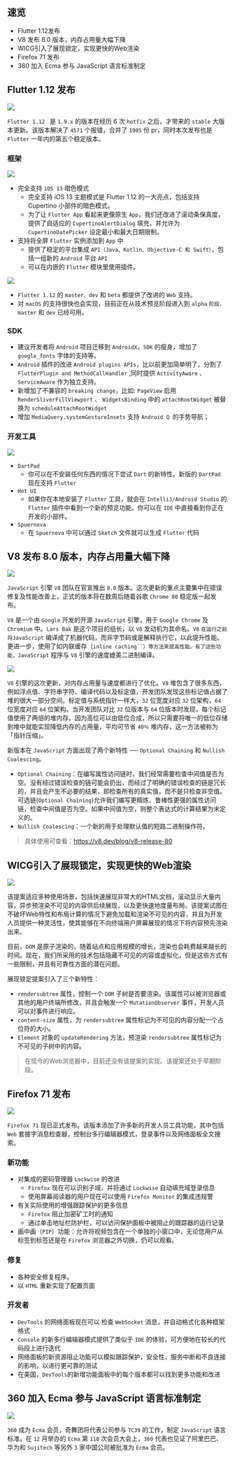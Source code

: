 

## 速览

- Flutter 1.12发布
- V8 发布 8.0 版本，内存占用量大幅下降
- WICG引入了展现锁定，实现更快的Web渲染
- Firefox 71 发布
- 360 加入 Ecma 参与 JavaScript 语言标准制定

## Flutter 1.12 发布

![](https://lsqimg-1257917459.cos.ap-beijing.myqcloud.com/20191218222340.png)

`Flutter 1.12 ` 是 `1.9.x` 的版本在经历 6 次 `hotfix` 之后，才带来的 `stable` 大版本更新。该版本解决了 `4571` 个报错，合并了 `1905` 份 pr，同时本次发布也是 `Flutter` 一年内的第五个稳定版本。

### 框架

![](https://lsqimg-1257917459.cos.ap-beijing.myqcloud.com/20200101193559.png)

- 完全支持 `iOS 13` 暗色模式
  - 完全支持 iOS 13 主题模式是 Flutter 1.12 的一大亮点，包括支持 Cupertino 小部件的暗色模式。
  - 为了让 `Flutter App` 看起来更像原生 `App`，我们还改进了滚动条保真度，提供了自适应的 `CupertinoAlertDialog` 填充，并允许为 `CupertinoDatePicker` 设定最小和最大日期限制。
- 支持将全屏 `Flutter` 实例添加到 `App` 中
  - 提供了稳定的平台集成 `API（Java、Kotlin、Objective-C 和 Swift）`，包括一组新的 `Android` 平台 `API`
  - 可以在内嵌的 `Flutter` 模块里使用插件。

![](https://lsqimg-1257917459.cos.ap-beijing.myqcloud.com/20200101193939.png)

- `Flutter 1.12` 的 `master、dev` 和 `beta` 都提供了改进的 `Web` 支持。
- 对 `macOS` 的支持很快也会实现，目前正在从技术预览阶段进入到 `alpha` `阶段，master` 和 `dev` 已经可用。

### SDK 

- 建议开发者将 `Android` 项目迁移到 `AndroidX`，`SDK` 的瘦身，增加了 `google_fonts` 字体的支持等。
- `Android` 插件的改进 `Android plugins APIs`，比以前更加简单明了，分割了 `FlutterPlugin and MethodCallHandler` ,同时提供 `ActivityAware` 、 `ServiceAware` 作为独立支持。
- 新增加了不兼容的 `breaking change`，比如: `PageView` 启用  `RenderSliverFillViewport` 、 `WidgetsBinding` 中的 `attachRootWidget` 被替换为 `scheduleAttachRootWidget`
- 增加 `MediaQuery.systemGestureInsets` 支持 `Android Q `的手势导航；

### 开发工具

![](https://lsqimg-1257917459.cos.ap-beijing.myqcloud.com/20200101194049.png)

- `DartPad`
  - 你可以在不安装任何东西的情况下尝试 `Dart` 的新特性。新版的 `DartPad` 现在支持 `Flutter`
- `Hot UI`
  - 如果你在本地安装了 `Flutter` 工具，就会在 `IntelliJ/Android Studio` 的 `Flutter` 插件中看到一个新的预览功能。你可以在 `IDE` 中直接看到你正在开发的小部件。
- `Spuernova`
  - 在 `Spuernova` 中可以通过 `Sketch` 文件就可以生成 `Flutter` 代码

## V8 发布 8.0 版本，内存占用量大幅下降

![](https://lsqimg-1257917459.cos.ap-beijing.myqcloud.com/20200101192648.png)

`JavaScript` 引擎 `V8` 团队在官宣推出 `8.0` 版本。这次更新的重点主要集中在错误修复及性能改善上，正式的版本将在数周后随着谷歌 `Chrome 80` 稳定版一起发布。

`V8` 是一个由 `Google` 开发的开源 `JavaScript` 引擎，用于 `Google Chrome` 及 `Chromium` 中。`Lars Bak` 是这个项目的组长，以 `V8` 发动机为其命名。`V8` `在运行之前将JavaScript` 编译成了机器代码，而非字节码或是解释执行它，以此提升性能。更进一步，使用了如内联缓存（`inline caching``）等方法来提高性能。有了这些功能，JavaScript` 程序与 `V8` 引擎的速度媲美二进制编译。

![](https://lsqimg-1257917459.cos.ap-beijing.myqcloud.com/20200101191932.png)


`V8` 引擎的这次更新，对内存占用量与速度都进行了优化。`V8` 堆包含了很多东西，例如浮点值、字符串字符、编译代码以及标定值，开发团队发现这些标记值占据了堆的很大一部分空间。标定值与系统指针一样大，`32` 位宽度对应 `32` 位架构，`64` 位宽度对应 `64` 位架构。当开发团队对比 `32` 位版本与 `64` 位版本时发现，每个标记值使用了两倍的堆内存。因为高位可以由低位合成，所以只需要将唯一的低位存储到堆中就能实现降低内存的占用量，平均可节省 `40％` 堆内存，这一方法被称为「指针压缩」。

新版本在 `JavaScript` 方面出现了两个新特性 ── `Optional Chaining` 和 `Nullish Coalescing`。

- `Optional Chaining`：在编写属性访问链时，我们经常需要检查中间值是否为空。没有经过错误检查的链可能会扔出，而经过了明确的错误检查的链是冗长的，并且会产生不必要的结果，即检查所有的真实值，而不是只检查非空值。可选链(`Optional Chaining`)允许我们编写更精炼、鲁棒性更强的属性访问链，检查中间值是否为空。如果中间值为空，则整个表达式的计算结果为未定义的。
- `Nullish Coalescing`：一个新的用于处理默认值的短路二进制操作符。

> 具体使用可查看：https://v8.dev/blog/v8-release-80



## WICG引入了展现锁定，实现更快的Web渲染

![](https://lsqimg-1257917459.cos.ap-beijing.myqcloud.com/20200101191431.png)

该提案适应多种使用场景，包括快速展现非常大的HTML文档，滚动显示大量内容，异步预渲染不可见的内容供后续展现，以及更快速地度量布局。该提案试图在不破坏Web特性和布局计算的情况下避免加载和渲染不可见的内容，并且为开发人员提供一种灵活性，使其能够在不向终端用户屏幕展现的情况下将内容预先渲染出来。

目前，`DOM` 是原子渲染的，随着站点和应用规模的增长，渲染也会耗费越来越长的时间。现在，我们所采用的技术包括隐藏不可见的内容或虚拟化，但是这些方式有一些限制，并且有可靠性方面的潜在问题。

展现锁定提案引入了三个新特性：

- `rendersubtree` 属性，控制一个 `DOM` 子树是否要渲染。该属性可以被浏览器或其他的用户终端所修改，并且会触发一个 `MutationObserver` 事件，开发人员可以对事件进行响应。
- `content-size` 属性，为 `rendersubtree` 属性标记为不可见的内容分配一个占位符的大小。
- `Element` 对象的 `updateRendering` 方法，预渲染 `rendersubtree` 属性标记为不可见的子树中的内容。

> 在现今的Web浏览器中，目前还没有该提案的实现。该提案还处于早期阶段。

## Firefox 71 发布

![](https://lsqimg-1257917459.cos.ap-beijing.myqcloud.com/20200101193052.png)

`Firefox 71` 现已正式发布。该版本添加了许多新的开发人员工具功能，其中包括 `Web` 套接字消息检查器，控制台多行编辑器模式，登录事件以及网络面板全文搜索。

### 新功能

- 对集成的密码管理器 `Lockwise` 的改进
  - `Firefox` 现在可以识别子域，并将通过 `Lockwise` 自动填充域登录信息
  - 使用屏幕阅读器的用户现在可以使用 `Firefox Monitor` 的集成违规警
- 有关实际使用的增强跟踪保护的更多信息
  - `Firefox` 阻止加密矿工时的通知
  - 通过单击地址栏防护栏，可以访问保护面板中被阻止的跟踪器的运行记录
- 画中画（`PIP`）功能：允许将视频包含在一个单独的小窗口中，无论您用户从标签到标签还是在 `Firefox` 浏览器之外切换，仍可以观看。

### 修复
 
- 各种安全修复程序。
- ​​​​​​​以 `HTML` 重新实现了配置页面

### 开发者

- `DevTools` 的网络面板现在可以 检查 `WebSocket` 消息，并自动格式化各种框架格式
- `Console` 的新多行编辑器模式提供了类似于 `IDE` 的体验，可方便地在较长的代码段上进行迭代
- 网络面板的新资源阻止功能可以模拟跟踪保护，安全性，服务中断和不良连接的影响，以进行更可靠的测试
- 在美国，`DevTools`的新增功能面板中的每个版本都可以找到更多功能和改进

##  360 加入 Ecma 参与 JavaScript 语言标准制定

![](https://lsqimg-1257917459.cos.ap-beijing.myqcloud.com/20200101190945.png)

`360` 成为 `Ecma` 会员，奇舞团将代表公司参与 `TC39` 的工作，制定 `JavaScript` 语言标准。在 `12` 月举办的 `Ecma` 第 `118` 次会员大会上，`360` 代表也见证了阿里巴巴、华为和 `Sujitech` 等另外 `3` 家中国公司被批准为 `Ecma` 会员。